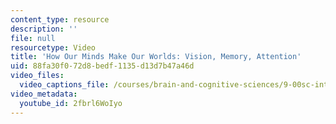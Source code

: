 ```yaml
---
content_type: resource
description: ''
file: null
resourcetype: Video
title: 'How Our Minds Make Our Worlds: Vision, Memory, Attention'
uid: 88fa30f0-72d8-bedf-1135-d13d7b47a46d
video_files:
  video_captions_file: /courses/brain-and-cognitive-sciences/9-00sc-introduction-to-psychology-fall-2011/introduction/how-our-minds-make-our-worlds-vision-memory-attention/2fbrl6WoIyo.vtt
video_metadata:
  youtube_id: 2fbrl6WoIyo
---
```

